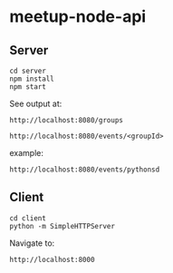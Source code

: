 # meetup-node-api

## Server

```
cd server
npm install
npm start
```

See output at:

```
http://localhost:8080/groups
```

```
http://localhost:8080/events/<groupId>
```

example:

```
http://localhost:8080/events/pythonsd
```

## Client

```
cd client
python -m SimpleHTTPServer
```

Navigate to:

```
http://localhost:8000
```
